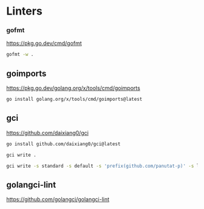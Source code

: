 # Linters

### gofmt

https://pkg.go.dev/cmd/gofmt

```sh
gofmt -w .
```

## goimports

https://pkg.go.dev/golang.org/x/tools/cmd/goimports

```sh
go install golang.org/x/tools/cmd/goimports@latest
```

## gci

https://github.com/daixiang0/gci

```sh
go install github.com/daixiang0/gci@latest
```

```sh
gci write .
```

```sh
gci write -s standard -s default -s 'prefix(github.com/panutat-p)' -s localmodule .
```

## golangci-lint

https://github.com/golangci/golangci-lint
